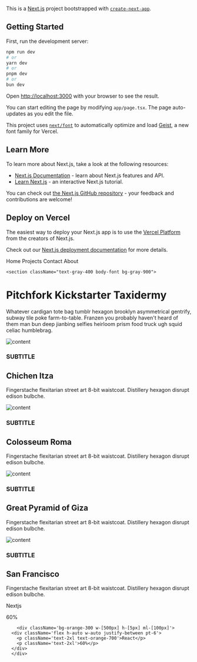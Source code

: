 This is a [Next.js](https://nextjs.org) project bootstrapped with [`create-next-app`](https://nextjs.org/docs/app/api-reference/cli/create-next-app).

## Getting Started

First, run the development server:

```bash
npm run dev
# or
yarn dev
# or
pnpm dev
# or
bun dev
```

Open [http://localhost:3000](http://localhost:3000) with your browser to see the result.

You can start editing the page by modifying `app/page.tsx`. The page auto-updates as you edit the file.

This project uses [`next/font`](https://nextjs.org/docs/app/building-your-application/optimizing/fonts) to automatically optimize and load [Geist](https://vercel.com/font), a new font family for Vercel.

## Learn More

To learn more about Next.js, take a look at the following resources:

- [Next.js Documentation](https://nextjs.org/docs) - learn about Next.js features and API.
- [Learn Next.js](https://nextjs.org/learn) - an interactive Next.js tutorial.

You can check out [the Next.js GitHub repository](https://github.com/vercel/next.js) - your feedback and contributions are welcome!

## Deploy on Vercel

The easiest way to deploy your Next.js app is to use the [Vercel Platform](https://vercel.com/new?utm_medium=default-template&filter=next.js&utm_source=create-next-app&utm_campaign=create-next-app-readme) from the creators of Next.js.

Check out our [Next.js deployment documentation](https://nextjs.org/docs/app/building-your-application/deploying) for more details.


 <nav className="md:ml-auto flex flex-wrap  items-center text-base text-white justify-center">
      <a className="mr-5 hover:text-orange-600">Home</a>
      <a className="mr-5 hover:text-orange-600">Projects</a>
      <a className="mr-5 hover:text-orange-600">Contact</a>
      <a className="mr-5 hover:text-orange-600">About</a>
    </nav>




    <section className="text-gray-400 body-font bg-gray-900">
  <div className="container px-5 py-24 mx-auto">
    <div className="flex flex-wrap w-full mb-20">
      <div className="lg:w-1/2 w-full mb-6 lg:mb-0">
        <h1 className="sm:text-3xl text-2xl font-medium title-font mb-2 text-white">
          Pitchfork Kickstarter Taxidermy
        </h1>
        <div className="h-1 w-20 bg-indigo-500 rounded" />
      </div>
      <p className="lg:w-1/2 w-full leading-relaxed text-gray-400 text-opacity-90">
        Whatever cardigan tote bag tumblr hexagon brooklyn asymmetrical
        gentrify, subway tile poke farm-to-table. Franzen you probably haven't
        heard of them man bun deep jianbing selfies heirloom prism food truck
        ugh squid celiac humblebrag.
      </p>
    </div>
    <div className="flex flex-wrap -m-4">
      <div className="xl:w-1/4 md:w-1/2 p-4">
        <div className="bg-gray-800 bg-opacity-40 p-6 rounded-lg">
          <img
            className="h-40 rounded w-full object-cover object-center mb-6"
            src="https://dummyimage.com/720x400"
            alt="content"
          />
          <h3 className="tracking-widest text-indigo-400 text-xs font-medium title-font">
            SUBTITLE
          </h3>
          <h2 className="text-lg text-white font-medium title-font mb-4">
            Chichen Itza
          </h2>
          <p className="leading-relaxed text-base">
            Fingerstache flexitarian street art 8-bit waistcoat. Distillery
            hexagon disrupt edison bulbche.
          </p>
        </div>
      </div>
      <div className="xl:w-1/4 md:w-1/2 p-4">
        <div className="bg-gray-800 bg-opacity-40 p-6 rounded-lg">
          <img
            className="h-40 rounded w-full object-cover object-center mb-6"
            src="https://dummyimage.com/721x401"
            alt="content"
          />
          <h3 className="tracking-widest text-indigo-400 text-xs font-medium title-font">
            SUBTITLE
          </h3>
          <h2 className="text-lg text-white font-medium title-font mb-4">
            Colosseum Roma
          </h2>
          <p className="leading-relaxed text-base">
            Fingerstache flexitarian street art 8-bit waistcoat. Distillery
            hexagon disrupt edison bulbche.
          </p>
        </div>
      </div>
      <div className="xl:w-1/4 md:w-1/2 p-4">
        <div className="bg-gray-800 bg-opacity-40 p-6 rounded-lg">
          <img
            className="h-40 rounded w-full object-cover object-center mb-6"
            src="https://dummyimage.com/722x402"
            alt="content"
          />
          <h3 className="tracking-widest text-indigo-400 text-xs font-medium title-font">
            SUBTITLE
          </h3>
          <h2 className="text-lg text-white font-medium title-font mb-4">
            Great Pyramid of Giza
          </h2>
          <p className="leading-relaxed text-base">
            Fingerstache flexitarian street art 8-bit waistcoat. Distillery
            hexagon disrupt edison bulbche.
          </p>
        </div>
      </div>
      <div className="xl:w-1/4 md:w-1/2 p-4">
        <div className="bg-gray-800 bg-opacity-40 p-6 rounded-lg">
          <img
            className="h-40 rounded w-full object-cover object-center mb-6"
            src="https://dummyimage.com/723x403"
            alt="content"
          />
          <h3 className="tracking-widest text-indigo-400 text-xs font-medium title-font">
            SUBTITLE
          </h3>
          <h2 className="text-lg text-white font-medium title-font mb-4">
            San Francisco
          </h2>
          <p className="leading-relaxed text-base">
            Fingerstache flexitarian street art 8-bit waistcoat. Distillery
            hexagon disrupt edison bulbche.
          </p>
        </div>
      </div>
    </div>
  </div>
</section>





 <div className='bg-orange-300 w-[500px] h-[5px] ml-[100px]'>
      <div className='flex h-auto w-auto justify-between pt-6'>
        <p className='text-2xl text-orange-700'>Nextjs</p>
        <p className='text-2xl'>60%</p>
      </div>
      </div>



        <div className='bg-orange-300 w-[500px] h-[5px] ml-[100px]'>
      <div className='flex h-auto w-auto justify-between pt-6'>
        <p className='text-2xl text-orange-700'>React</p>
        <p className='text-2xl'>60%</p>
      </div>
      </div>